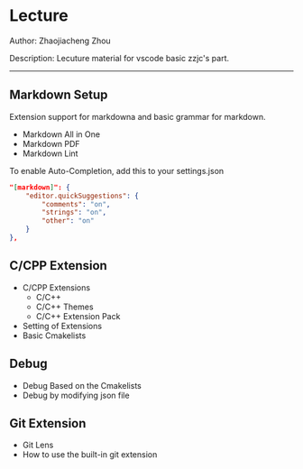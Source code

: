 # Lecture

Author: Zhaojiacheng Zhou

Description: Lecuture material for vscode basic zzjc's part.

---

## Markdown Setup

Extension support for markdowna and basic grammar for markdown.

- Markdown All in One
- Markdown PDF
- Markdown Lint

To enable Auto-Completion, add this to your settings.json

```json
"[markdown]": {
    "editor.quickSuggestions": {
        "comments": "on",
        "strings": "on",
        "other": "on"
    }
},
```

## C/CPP Extension

- C/CPP Extensions
  - C/C++
  - C/C++ Themes
  - C/C++ Extension Pack
- Setting of Extensions
- Basic Cmakelists

## Debug

- Debug Based on the Cmakelists
- Debug by modifying json file

## Git Extension

- Git Lens
- How to use the built-in git extension
